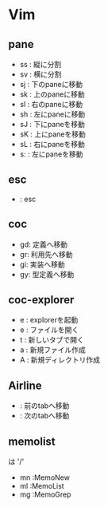 # Vim

## pane

- ss : 縦に分割
- sv : 横に分割
- sj : 下のpaneに移動
- sk : 上のpaneに移動
- sl : 右のpaneに移動
- sh : 左にpaneに移動
- sJ : 下にpaneを移動
- sK : 上にpaneを移動
- sL : 右にpaneを移動
- s: : 左にpaneを移動

## esc

- <C-j> : esc

## coc

- gd: 定義へ移動
- gr: 利用先へ移動
- gi: 実装へ移動
- gy: 型定義へ移動

## coc-explorer

- <space>e : explorerを起動
- e : ファイルを開く
- t : 新しいタブで開く
- a : 新規ファイル作成
- A : 新規ディレクトリ作成

## Airline

- <C-p> : 前のtabへ移動
- <C-n> : 次のtabへ移動

## memolist

<Leader> は '/'

- <Leader>mn  :MemoNew<CR>
- <Leader>ml  :MemoList<CR>
- <Leader>mg  :MemoGrep<CR>
